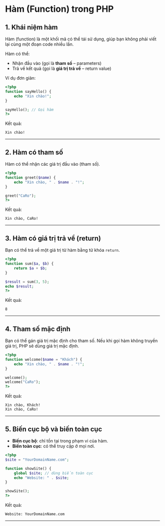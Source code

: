 # Hàm (Function) trong PHP

## 1. Khái niệm hàm
Hàm (function) là một khối mã có thể tái sử dụng, giúp bạn không phải viết lại cùng một đoạn code nhiều lần.

Hàm có thể:
- Nhận đầu vào (gọi là **tham số** – parameters)
- Trả về kết quả (gọi là **giá trị trả về** – return value)

Ví dụ đơn giản:
```php
<?php
function sayHello() {
    echo "Xin chào!";
}

sayHello(); // Gọi hàm
?>
```

Kết quả:
```
Xin chào!
```

---

## 2. Hàm có tham số
Hàm có thể nhận các giá trị đầu vào (tham số).

```php
<?php
function greet($name) {
    echo "Xin chào, " . $name . "!";
}

greet("CaRo");
?>
```

Kết quả:
```
Xin chào, CaRo!
```

---

## 3. Hàm có giá trị trả về (return)
Bạn có thể trả về một giá trị từ hàm bằng từ khóa `return`.

```php
<?php
function sum($a, $b) {
    return $a + $b;
}

$result = sum(3, 5);
echo $result;
?>
```

Kết quả:
```
8
```

---

## 4. Tham số mặc định
Bạn có thể gán giá trị mặc định cho tham số. Nếu khi gọi hàm không truyền giá trị, PHP sẽ dùng giá trị mặc định.

```php
<?php
function welcome($name = "Khách") {
    echo "Xin chào, " . $name . "!";
}

welcome();
welcome("CaRo");
?>
```

Kết quả:
```
Xin chào, Khách!
Xin chào, CaRo!
```

---

## 5. Biến cục bộ và biến toàn cục
- **Biến cục bộ**: chỉ tồn tại trong phạm vi của hàm.
- **Biến toàn cục**: có thể truy cập ở mọi nơi.

```php
<?php
$site = "YourDomainName.com";

function showSite() {
    global $site; // dùng biến toàn cục
    echo "Website: " . $site;
}

showSite();
?>
```

Kết quả:
```
Website: YourDomainName.com
```

---
